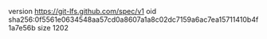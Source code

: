 version https://git-lfs.github.com/spec/v1
oid sha256:0f5561e0634548aa57cd0a8607a1a8c02dc7159a6ac7ea15711410b4f1a7e56b
size 1202
